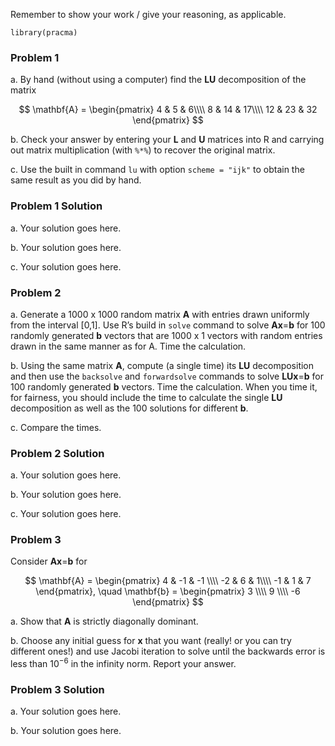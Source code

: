 Remember to show your work / give your reasoning, as applicable.

    library(pracma)

### Problem 1

a\. By hand (without using a computer) find the **LU** decomposition of
the matrix

$$
\mathbf{A} = \begin{pmatrix}
4 & 5 & 6\\\\
8 & 14 & 17\\\\
12 & 23 & 32
\end{pmatrix}
$$

b\. Check your answer by entering your **L** and **U** matrices into R
and carrying out matrix multiplication (with `%*%`) to recover the
original matrix.

c\. Use the built in command `lu` with option `scheme = "ijk"` to obtain
the same result as you did by hand.

### Problem 1 Solution

a\. Your solution goes here.

b\. Your solution goes here.

c\. Your solution goes here.

### Problem 2

a\. Generate a 1000 x 1000 random matrix **A** with entries drawn
uniformly from the interval \[0,1\]. Use R’s build in `solve` command to
solve **Ax**=**b** for 100 randomly generated **b** vectors that are
1000 x 1 vectors with random entries drawn in the same manner as for A.
Time the calculation.

b\. Using the same matrix **A**, compute (a single time) its **LU**
decomposition and then use the `backsolve` and `forwardsolve` commands
to solve **LUx**=**b** for 100 randomly generated **b** vectors. Time
the calculation. When you time it, for fairness, you should include the
time to calculate the single **LU** decomposition as well as the 100
solutions for different **b**.

c\. Compare the times.

### Problem 2 Solution

a\. Your solution goes here.

b\. Your solution goes here.

c\. Your solution goes here.

### Problem 3

Consider **Ax**=**b** for

$$
\mathbf{A} = \begin{pmatrix}
4 & -1 & -1 \\\\
-2 & 6 & 1\\\\
-1 & 1 & 7
\end{pmatrix}, \quad
\mathbf{b} = \begin{pmatrix}
3 \\\\ 9 \\\\ -6
\end{pmatrix}
$$

a\. Show that **A** is strictly diagonally dominant.

b\. Choose any initial guess for **x** that you want (really! or you can
try different ones!) and use Jacobi iteration to solve until the
backwards error is less than 10<sup>−6</sup> in the infinity norm.
Report your answer.

### Problem 3 Solution

a\. Your solution goes here.

b\. Your solution goes here.
